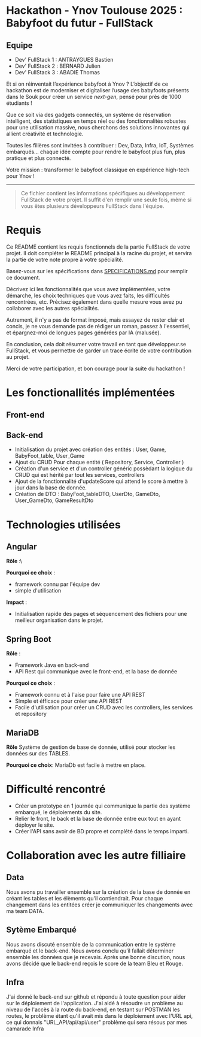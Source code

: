 # Hackathon - Ynov Toulouse 2025 : Babyfoot du futur - FullStack

## Equipe

- Dev' FullStack 1 : ANTRAYGUES Bastien
- Dev' FullStack 2 : BERNARD Julien
- Dev' FullStack 3 : ABADIE Thomas

Et si on réinventait l’expérience babyfoot à Ynov ? L’objectif de ce hackathon est de moderniser et digitaliser l’usage des babyfoots présents dans le Souk pour créer un service _next-gen_, pensé pour près de 1000 étudiants !

Que ce soit via des gadgets connectés, un système de réservation intelligent, des statistiques en temps réel ou des fonctionnalités robustes pour une utilisation massive, nous cherchons des solutions innovantes qui allient créativité et technologie.

Toutes les filières sont invitées à contribuer : Dev, Data, Infra, IoT, Systèmes embarqués… chaque idée compte pour rendre le babyfoot plus fun, plus pratique et plus connecté.

Votre mission : transformer le babyfoot classique en expérience high-tech pour Ynov !

---

> Ce fichier contient les informations spécifiques au développement FullStack de votre projet. Il suffit d'en remplir une seule fois, même si vous êtes plusieurs développeurs FullStack dans l'équipe.

# Requis

Ce README contient les requis fonctionnels de la partie FullStack de votre projet. Il doit compléter le README principal à la racine du projet, et servira la partie de votre note propre à votre spécialité.

Basez-vous sur les spécifications dans [SPECIFICATIONS.md](../SPECIFICATIONS.md) pour remplir ce document.

Décrivez ici les fonctionnalités que vous avez implémentées, votre démarche, les choix techniques que vous avez faits, les difficultés rencontrées, etc. Précisez également dans quelle mesure vous avez pu collaborer avec les autres spécialités.

Autrement, il n'y a pas de format imposé, mais essayez de rester clair et concis, je ne vous demande pas de rédiger un roman, passez à l'essentiel, et épargnez-moi de longues pages générées par IA (malusée).

En conclusion, cela doit résumer votre travail en tant que développeur.se FullStack, et vous permettre de garder un trace écrite de votre contribution au projet.

Merci de votre participation, et bon courage pour la suite du hackathon !

# Les fonctionallités implémentées

## Front-end

## Back-end
- Initialisation du projet avec création des entités : User, Game, BabyFoot_table, User_Game
- Ajout du CRUD Pour chaque entité ( Repository, Service, Controller )
- Création d'un service et d'un controller généric possèdant la logique du CRUD qui est hérité par tout les services, controllers
- Ajout de la fonctionnalité d'updateScore qui attend le score à mettre à jour dans la base de donnée.
- Création de DTO : BabyFoot_tableDTO, UserDto, GameDto, User_GameDto, GameResultDto

# Technologies utilisées

## Angular

**Rôle** :\

**Pourquoi ce choix** :
- framework connu par l'équipe dev
- simple d'utilisation

**Impact** :
- Initialisation rapide des pages et séquencement des fichiers pour une meilleur organisation dans le projet.

## Spring Boot
**Rôle** :
- Framework Java en back-end
- API Rest qui communique avec le front-end, et la base de donnée

**Pourquoi ce choix** :
- Framework connu et à l'aise pour faire une API REST
- Simple et éfficace pour créer une API REST
- Facile d'utilisation pour créer un CRUD avec les controllers, les services et repository

## MariaDB
**Rôle**
Système de gestion de base de donnée, utilisé pour stocker les données sur des TABLES.

**Pourquoi ce choix**: 
MariaDb est facile à mettre en place.

# Difficulté rencontré
- Créer un prototype en 1 journée qui communique la partie des système embarqué, le déploiements du site.
- Relier le front, le back et la base de donnée entre eux tout en ayant déployer le site.
- Créer l'API sans avoir de BD propre et complété dans le temps imparti.

# Collaboration avec les autre filliaire

## Data
Nous avons pu travailler ensemble sur la création de la base de donnée en créant les tables et les élèments qu'il contiendrait. Pour chaque changement dans les entitées créer je communiquer les changements avec ma team DATA.

## Sytème Embarqué
Nous avons discuté ensemble de la communication entre le système embarqué et le back-end. Nous avons conclu qu’il fallait déterminer ensemble les données que je recevais. Après une bonne discution, nous avons décidé que le back-end reçois le score de la team Bleu et Rouge.

## Infra
J'ai donné le back-end sur github et répondu à toute question pour aider sur le déploiement de l'application. J'ai aidé à résoudre un problème au niveau de l'accès à la route du back-end, en testant sur POSTMAN les routes, le problème étant qu'il avait mis dans le déploiement avec l'URL api, ce qui donnais "URL_API/api/api/user" problème qui sera résous par mes camarade Infra
